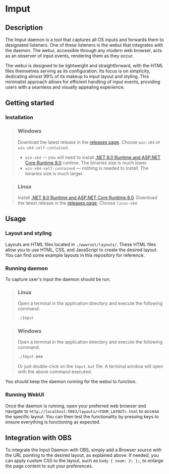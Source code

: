 # Imput

## Description

The Imput daemon is a tool that captures all OS inputs and forwards them to designated listeners.
One of these listeners is the webui that integrates with the daemon. The webui, accessible through any modern web browser,
acts as an observer of input events, rendering them as they occur.

The webui is designed to be lightweight and straightforward, with the HTML files themselves serving as its configuration.
Its focus is on simplicity, dedicating almost 99% of its makeup to input layout and styling. This minimalist approach
allows for efficient handling of input events, providing users with a seamless and visually appealing experience.

## Getting started

### Installation

> ### Windows
>
> Download the latest release in the [releases page](https://github.com/pdewebq/Imput/releases). Choose `win-x64` or `win-x64-self-contained`.
> - `win-x64` — you will need to install [.NET 8.0 Runtime and ASP.NET Core Runtime 8.0](https://dotnet.microsoft.com/en-us/download/dotnet/thank-you/runtime-aspnetcore-8.0.8-windows-hosting-bundle-installer) runtime. The binaries size is much lower.
> - `win-x64-self-contained` — nothing is needed to install. The binaries size is much larger.

> ### Linux
>
> Install [.NET 8.0 Runtime and ASP.NET Core Runtime 8.0](https://learn.microsoft.com/dotnet/core/install/linux).
> Download the latest release in the [releases page](https://github.com/pdewebq/Imput/releases). Choose `linux-x64`.

## Usage

### Layout and styling

Layouts are HTML files located in `./wwwroot/layouts/`.
These HTML files allow you to use HTML, CSS, and JavaScript to create the desired layout. You can find some example layouts in this repository for reference.

### Running daemon

To capture user's input the daemon should be run.

> ### Linux
>
> Open a terminal in the application directory and execute the following command:
>
> ```bash
> ./Imput
> ```

> ### Windows
>
> Open a terminal in the application directory and execute the following command:
>
> ```powershell
> ./Imput.exe
> ```
>
> Or just double-click on the `Imput.bat` file. A terminal window will open with the above command executed.

You should keep the daemon running for the webui to function.

### Running WebUI

Once the daemon is running, open your preferred web browser and navigate to `http://localhost:5063/layouts/<YOUR_LAYOUT>.html` to access the specific layout.
You can then test the functionality by pressing keys to ensure everything is functioning as expected.

## Integration with OBS

To integrate the Input Daemon with OBS, simply add a Browser source with the URL pointing to the desired layout, as explained above.
If needed, you can apply custom CSS to the layout, such as `body { zoom: 2; };`, to enlarge the page content to suit your preferences.
